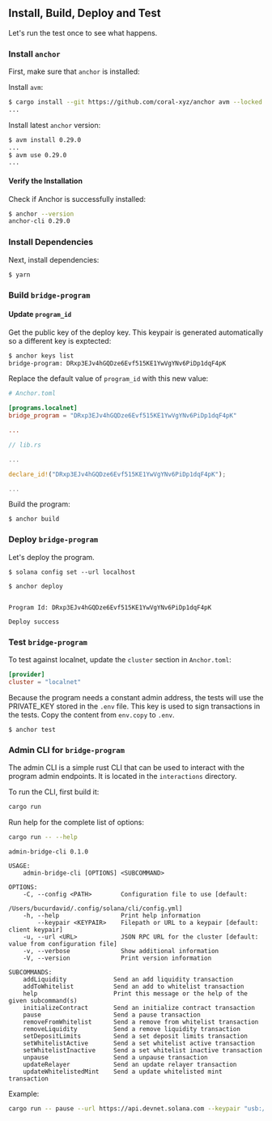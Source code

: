 ## Install, Build, Deploy and Test

Let's run the test once to see what happens.

### Install `anchor`

First, make sure that `anchor` is installed:

Install `avm`:

```bash
$ cargo install --git https://github.com/coral-xyz/anchor avm --locked --force
...
```

Install latest `anchor` version:

```bash
$ avm install 0.29.0
...
$ avm use 0.29.0
...
```

#### Verify the Installation

Check if Anchor is successfully installed:

```bash
$ anchor --version
anchor-cli 0.29.0
```

### Install Dependencies

Next, install dependencies:

```
$ yarn
```

### Build `bridge-program`

#### Update `program_id`

Get the public key of the deploy key. This keypair is generated automatically so a different key is exptected:

```bash
$ anchor keys list
bridge-program: DRxp3EJv4hGQDze6Evf515KE1YwVgYNv6PiDp1dqF4pK
```

Replace the default value of `program_id` with this new value:

```toml
# Anchor.toml

[programs.localnet]
bridge_program = "DRxp3EJv4hGQDze6Evf515KE1YwVgYNv6PiDp1dqF4pK"

...
```

```rust
// lib.rs

...

declare_id!("DRxp3EJv4hGQDze6Evf515KE1YwVgYNv6PiDp1dqF4pK");

...
```

Build the program:

```
$ anchor build
```

### Deploy `bridge-program`

Let's deploy the program.

```
$ solana config set --url localhost
```

```
$ anchor deploy


Program Id: DRxp3EJv4hGQDze6Evf515KE1YwVgYNv6PiDp1dqF4pK

Deploy success
```

### Test `bridge-program`

To test against localnet, update the `cluster` section in `Anchor.toml`:

```toml
[provider]
cluster = "localnet"
```

Because the program needs a constant admin address, the tests will use the PRIVATE_KEY stored in the `.env` file. This key is used to sign transactions in the tests.
Copy the content from `env.copy` to `.env`.

```
$ anchor test
```

### Admin CLI for `bridge-program`

The admin CLI is a simple rust CLI that can be used to interact with the program admin endpoints. It is located in the `interactions` directory.

To run the CLI, first build it:

```bash
cargo run
```

Run help for the complete list of options:

```bash
cargo run -- --help
```

```
admin-bridge-cli 0.1.0

USAGE:
    admin-bridge-cli [OPTIONS] <SUBCOMMAND>

OPTIONS:
    -C, --config <PATH>        Configuration file to use [default:
                               /Users/bucurdavid/.config/solana/cli/config.yml]
    -h, --help                 Print help information
        --keypair <KEYPAIR>    Filepath or URL to a keypair [default: client keypair]
    -u, --url <URL>            JSON RPC URL for the cluster [default: value from configuration file]
    -v, --verbose              Show additional information
    -V, --version              Print version information

SUBCOMMANDS:
    addLiquidity             Send an add liquidity transaction
    addToWhitelist           Send an add to whitelist transaction
    help                     Print this message or the help of the given subcommand(s)
    initializeContract       Send an initialize contract transaction
    pause                    Send a pause transaction
    removeFromWhitelist      Send a remove from whitelist transaction
    removeLiquidity          Send a remove liquidity transaction
    setDepositLimits         Send a set deposit limits transaction
    setWhitelistActive       Send a set whitelist active transaction
    setWhitelistInactive     Send a set whitelist inactive transaction
    unpause                  Send a unpause transaction
    updateRelayer            Send an update relayer transaction
    updateWhitelistedMint    Send a update whitelisted mint transaction
```

Example:

```bash
cargo run -- pause --url https://api.devnet.solana.com --keypair "usb://ledger?key=0"
```
